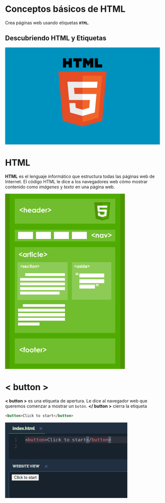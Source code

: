 # __Conceptos básicos de HTML__
Crea páginas web usando etiquetas __`HTML`__.


## __Descubriendo HTML y Etiquetas__
![html5](./img/html5.png)

# __HTML__
__HTML__ es el lenguaje informático que estructura todas las páginas web de Internet. El código HTML le dice a los navegadores web cómo mostrar contenido como _imágenes_ y _texto_ en una página web.

![html1](./img/html1.jpg)


# __< button >__
__< button >__ es una etiqueta de apertura. Le dice al navegador web que queremos comenzar a mostrar un `botón`. __</ button >__ cierra la etiqueta

```html
<button>Click to start</button>
```

![button](./img/button.jpg)